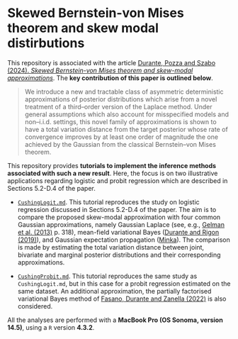 # Skewed Bernstein-von Mises theorem and skew modal distirbutions

This repository is associated with the article [Durante, Pozza and Szabo (2024). *Skewed Bernstein-von Mises theorem and skew-modal approximations*]([https://arxiv.org/abs/1802.09565](https://arxiv.org/pdf/2301.03038)). The **key contribution of this paper is outlined below**.

> We introduce a new and tractable class of asymmetric deterministic approximations of posterior distributions which arise from a novel treatment of a third–order version of the Laplace method. Under general assumptions which also account for misspecified models and non–i.i.d. settings, this novel family of approximations is shown to have a total variation distance from the target posterior whose rate of convergence improves by at least one order of magnitude the one achieved by the Gaussian from the classical Bernstein–von Mises theorem.

This repository provides **tutorials to implement the inference methods associated with such a new result**. Here, the focus is on two illustrative applications regarding logistic and probit regression which are described in Sections 5.2-D.4 of the paper.

- [`CushingLogit.md`]([https://github.com/Francesco16p/SMA/blob/main/CushingLogistic.md]). This tutorial reproduces the study on logistic regression discussed in Sections 5.2-D.4 of the paper. The aim is to compare the proposed skew-modal approximation with four common Gaussian approximations, namely Gaussian Laplace (see, e.g., [Gelman et al. (2013)]([http://www.stat.columbia.edu/~gelman/book/]) p. 318), mean-field variational Bayes ([Durante and Rigon (2019)]([https://projecteuclid.org/journals/statistical-science/volume-34/issue-3/Conditionally-Conjugate-Mean-Field-Variational-Bayes-for-Logistic-Models/10.1214/19-STS712.full])), and Gaussian expectation propagation ([Minka]([https://arxiv.org/abs/1301.2294])). The comparison is made by estimating the total variation distance between joint, bivariate and marginal posterior distributions and their corresponding approximations. 
  
- [`CushingProbit.md`]([https://github.com/Francesco16p/SMA/blob/main/CushingLogistic.md]). This tutorial reproduces the same study as `CushingLogit.md`, but in this case for a probit regression estimated on the same dataset. An additional approximation, the partially factorised variational Bayes method of [Fasano, Durante and Zanella (2022)]([https://arxiv.org/abs/1911.06743]) is also considered.

All the analyses are performed with a **MacBook Pro (OS Sonoma, version 14.5)**, using a `R` version **4.3.2**.

